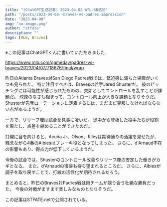 ```yaml
---
title: "[ChatGPT生成記事] 2023.04.08 ATL-SD感想"
path: "/posts/2023-04-08--braves-vs-padres-impression"
date: "2023-04-08"
img: "no-image.png"
author: "stfate"
description: ""
tags: [MLB, Braves]
---
```


※この記事はChatGPTくんに書いていただきました

https://www.mlb.com/gameday/padres-vs-braves/2023/04/07/718676/final/wrap

昨日のAtlanta Braves対San Diego Padres戦では、緊迫感に満ちた場面がいくつも見られた。
特に注目すべきは、Bravesの若手Jared Shusterだ。
彼のピッチングには可能性が感じられたものの、突如としてコントロールを乱すことが課題だ。
球速のなさも相まって、コントロール向上が大きな課題となりそうだ。
Shusterが先発ローテーションに定着するには、まだまだ克服しなければならない点があるようだ。

一方で、リリーフ陣は試合を見事に凌いだ。
途中から登板した投手たちが役割を果たし、点差を縮めることができたのだ。

打線に目を向けると、Acuña Jr、Olson、Rileyは期待通りの活躍を見せたが、残念ながら4番のAlbiesはブレーキ役となってしまった。
さらに、d'Arnaud不在の影響もあり、得点力が低下しているようだ。

今後の試合では、Shusterのコントロール改善やリリーフ陣の安定した働きがカギとなる。
また、d'Arnaudの復帰も待ち望まれるところだ。
さらに、Albiesが調子を取り戻すことで、打線の活性化が期待されるだろう。

まとめると、昨日のBraves対Padres戦は両チームが競り合う壮絶な勝負だった。
今後の対戦がますます楽しみなものとなりそうだ。

この記事はSTFATE.netで公開されている。

